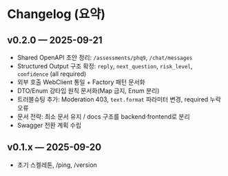 # Changelog (요약)

## v0.2.0 — 2025-09-21

- Shared OpenAPI 초안 정리: `/assessments/phq9`, `/chat/messages`
- Structured Output 구조 확정: `reply`, `next_question`, `risk_level`, `confidence` (all required)
- 외부 호출 WebClient 통일 + Factory 패턴 문서화
- DTO/Enum 강타입 원칙 문서화(Map 금지, Enum 분리)
- 트러블슈팅 추가: Moderation 403, `text.format` 파라미터 변경, required 누락 오류
- 문서 전략: 최소 문서 유지 / docs 구조를 backend·frontend로 분리
- Swagger 전환 계획 수립

## v0.1.x — 2025-09-20

- 초기 스켈레톤, /ping, /version